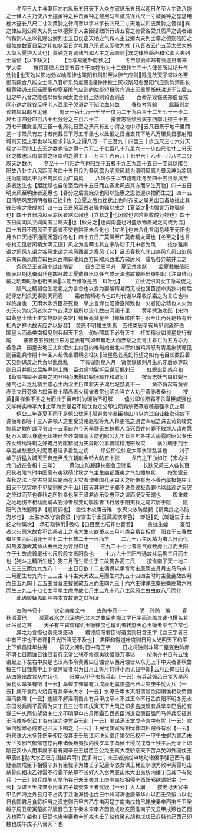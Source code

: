 <!-- { "loadSidebar": true } -->
　　冬至日人主与羣臣左右纵乐五日天下人众亦家纵乐五日以迎日冬至人主致八能之士偹人主乃使八士撞黄钟之钟击黄钟之皷用马革皷员径八尺一寸皷黄钟之瑟瑟用槐木瑟长八尺二寸吹黄钟之律间音以竽补竽长四尺二寸天地以和应黄钟之音得宾之律应则公卿大夫列士以德贺于人主因请政所行请五官之符管各受其质声之调者诸气和则人主以礼赐公卿列士五日仪定天地之气和人主公卿大夫列士章之德则隂阳之晷如度数夏日至之礼如冬至日之礼舞八乐皆以厐敬为戒【八音者云门五英太壁大巻大韶大夏护大武也】黄钟之肯调诸气和人主之音顺则宾之律应磬声和公卿大夫列士诚信【以下缺文】
　　【当与易通卦騐参之】
　　冬至隂云祁寒有云迎日者来岁大美
　　按京房律术曰夫五音生于本姓分为十二律转生三十六律皆所以纪升气効物也天効以影地効以响即律也隂阳和则影至以律气应则除是故天子常以冬至御前殿合八能之士陈八音听乐韵度晷影钟律权土灰校隂阳冬至阳气应则韵清影长极黄钟通土灰轻而衡仰夏至隂气应则韵浊影短极防宾通土灰重而衡低进退于先后五日之中八音之能各以候状闻太史合封上効则和否则占
　　西秦东窥谋袭郑伯晋戎同心遮之殽谷反呼老人百里子哭语之不知泣血何益
　　春秋考异邮
　　此篇则耑谈物应耳邮与尤通
　　周天一百七万一千里一度为二千九百三十二里七十一步二尺七寸四分四百八十七分分之三百六十二
　　按晋志陆绩云天东西南北径三十五万七千里此言周三径一也周礼日至之景尺有五寸谓之地中郑云凡日景于地千里而差一寸景尺有五寸者南戴日下万五千里也以此推之日当去其下地八万里矣日邪射阳城则天径之半也以勾股求法入之得八万一千三百九十四里三十步五尺三寸六分天径之半而地上去天之数也倍之得十六万二千七百八十八里六十一步四尺七寸二分天径之数也以周率乗之径率约之得五十一万三千六百八十七里六十八步一尺八寸二分周天之数也
　　冬至十一月阳之气也阳立于五极于九五九四十五日一变风以隂合阳故八卦主八风距同各四十五日艮为条风震为明庶风巽为清明风离为景风坤为凉风兊为闇阖风干为不周风坎为广莫风
　　八风杀生以节翺翺距冬至四十五日条风至条者达生也【距犹起也自冬至后四十五日而立春此风应其方而来生万物】四十五日明庶风至明庶者迎惠也【春分之后言庶众也阳以施惠之恩徳迎众物而生之】四十五日清明风至清明者精芒挫也【立夏之后也挫犹止也时齐麦之属秀出已备故挫止其锋芒收之使成矣】四十五日景风至景者强也强以成之【夏至之也强言万物强盛也】四十五日凉风至凉风者寒以闭也【立秋之也闭收也言隂寒收成万物也】四十五日阊阖风至阊阖者当寒天也【秋分之也阊阖盛也时盛收物盖藏之阊或为当】四十五日不周风至不周者不交也隂阳未合化也【立冬也未合化言消息纯干无阳也月令曰天地不通而闭塞成冬也】四十五日广莫风至广莫者精太满也【冬至之也言冬物无见者风精太满无偏】风之为言萌也其立字防动于几中者为风
　　按尔雅南谓之凯风东谓之谷风北谓之凉风西谓之泰风【又】吕氏春秋东北曰焱风东风曰淊风东南曰薰风南方曰巨风西南曰凄风西方曰飕风西北方曰厉风　载名各异故并志之
　　条风至王者赦小过出稽留
　　日冬至辰星升　夏至井水跃
　　孟夏戴絍降阳御表以期达蚕珥丝在四月故孟夏戴絍出以任气成天津也故戴絍出蚕期起【注曰维而戴之明趋时急也衔天表以期至惟急是务　珥吐也】
　　立秋促织鸣女工急故促之
　　隂气之精凝合生雹雹之为言合也以妾为妻隂精凝而见戒也强臣擅命夷狄内侮后妃専恣刑杀无辜则天雨雹
　　霜者隂精冬令也四时代谢以霜收杀霜之为言亡也物以终身也　天雨木氷贵臣将死也　旱之言悍也阳骄蹇所致也　火者阳之精也人火为火天火为灾河者水之气四渎之精所以流化故曰河润千里
　　黄星骋海水跃【宋均曰黄星土精土主安静跃则失常】鲸鱼死彗星合【鲸鱼隂隂生于水今出而死是特有兵相杀之祥也故天应之以妖彗】　荧惑不明雉生兎焉　五残类辰星有角见则政在伯　国皇大而赤类南极见则兵起天下急　旬始照其下必有灭主　枉矢精状如流星蛇行有尾
　　按晋志五残出正东方星表有气如晕有毛大而赤察之而青主乖亡为五方亦为备急兵　国皇去地三丈如炬火主内冦内难旬始出北斗旁如雄鸡其怒有青黑象伏鼈见则臣乱兵作期十年圣人起伐羣猾横恣枉矢流星色苍黑蛇行望之如有毛目长数匹着天见则谋反之兵合以乱伐乱
　　下有谋则星入月　诸侯谋叛则月生爪牙后族専政则日月并照又后族専则土踊　臣恣盛地裂坼臣谋反偏刺日
　　虹蜺出乱惑弃和【荀爽书曰不谓夷之初旦明而未融虹蜺扬辉弃和取同】
　　按晋志妖气曰虹蜺日旁气也斗之乱精主惑心主内淫主臣谋君天子诎后妃颛妻不一
　　黄帝将起有黄雀赤头立日旁帝占曰黄者土精赤者火精雀者赏也明余当立大功乎黄赤者桑也
　　按黄黄祥俱不圣之咎而此于黄帝时为瑞殆不可解
　　僖公即位陨霜不杀草臣威强也又李梅实梅李大比草为贵是君不能伐也定公即位陨霜杀菽菽者稼最强季氏之萌
　　僖公三年春夏不雨于是僖公忧闵服避舍率羣臣祷山川以六过自让绌女谒放下谗佞郭都等十三人诛领人之吏受货赂赵祝等九人释更徭之逋罢军冦之诛去苛刻峻文惨毒之教所蠲浮令四十五事曰方今天旱野无生稼寡人当死百姓何罪不敢烦人请命愿抚万人害以身塞无状祷已舍齐南郊雨大防也昭公九年秋三年冬并大雨雹时昭公专乐齐女绮绣珠玑之好掩月光隂精凝为灾异昭公事晋隂精用密故灾
　　襄公朝于荆士卒度歳愁悲失时泥雨暑湿多霍乱之病
　　缪公即位仲夏大寒氷错乱甚也
　　刘子单子折猛入城天王奔走尹氏立朝献金钤大防五十张
　　龙门之下血如江【宋均注龙门战在鲁桓十三年】
　　黄池之防滕薛扶毂鲁卫骖乗
　　长狄兄弟三人各长百尺狄者隂气时中国衰有夷狄萌北狄之气主生幽都西夷之气如幡旗状
　　按繁露云春秋之法上变古易常应是而有天灾者谓幸国孔子曰天之所幸有为不善而屡极楚庄王曰天不见灾地不见孽则祷之于山川曰天其将亡予耶不说吾过极吾罪也以此观之天灾之应过而至也春秋之所独幸也圣王贤君尚乐受忠臣之谏而况受天谴也
　　舆重救之地地伤不相动而踊故物淖者易变动鸲鹆者飞行居于阳夷狄之鸟穴居于隂
　　隂阳气贪故题肩多【题肩鹞也】　金伐木故鹰击雉　水灭火故防螫鷃【鷃柔良之鸟防为水也】　土胜水故守宫食虿【守宫生于土虿藏属坎水色】　蝍蛆蛇【蝍蛆生于土蛇之物属坎】　承石取铁玳吸喏【自目至也喏养也音若】
　　贪扰生蝗
　　蚕阳者火火恶水故食不饮桑者土之液木生火故蚕以三月叶类会精合相食　阳立于三春故蚕三变而后消死于三七二十日故二十一日而茧
　　二九十八主风精为虫八日而化风烈波激故其命从虫虫之为言屈申也
　　三九二十七七者阳气成故虎七月而生阳立于七故虎首尾长七尺般般文者阳杂也
　　七九六十三阳气通故斗运狗三月而生也【狗斗之精所生也】狗三月而生阳生于三故狗各髙三尺
　　按淮南子天一地二人三三三而九九九八十一一主日日数十二主偶偶以承竒竒主辰辰主月月主马马故十二月而生七九六十三三主斗斗主犬犬故三月而生六九五十四四主时时主彘彘故四月而生五九四十五五主音音主猨猨故五月而生四九三十六六主律律主麋鹿麋鹿故六月而生三九二十七七主星星主虎虎故七月生二九十八八主风风主虫虫故八月而化
　　此语较备盖即纬书本文故录之以相证










　　古防书卷十
　　钦定四库全书
　　古防书卷十一
　　明　孙防　编
　　春秋潜潭巴
　　潜潭者水之沉深也巴又木之曲屈也蜀江学巴字而流盖其逺也撰名若此吊诡之甚
　　天子有三寳谓璿玑玉衡律度也璿玑者转舒天心玉衡者平气立常也
　　异之为言怪也谓先发感动
　　君德应阳君臣得道度则日含王字【含王字者日中有王字也王者德日光所照无不及也】　君臣和得道叶度则日月大光明天下和平上下俱昌延年益寿
　　按汉文帝时日中有王字
　　日之将蚀则斗第二星变色防赤不明七日而蚀日蚀既君行无常公辅不修德夷狄强侵万事错
　　按南齐书日有五蚀谓起上下左右中央是也汉尚书令黄香曰日蚀皆从西月蚀皆从东无上下中央者春秋鲁桓三年日蚀贯中上下竟黑疑者以为日月正等月何得小而见日中郑云月正掩日日光从四邉出故言从中起也
　　日食以甲子夷狄兵起【一云】有兵敌强乙丑食大旱丙寅食乆旱多有徴【一云】旱蝗丁夘旱有兵戊辰地震隂盛已已火灾庚午忧火兵【一云】庚午食后火烧宫有兵辛未大水【一云】水潦壬申水灭阳溃隂欲翔诸侯相攻癸酉淫雨数降【一云】连隂不解淫雨毁山有兵甲戌草木不滋王命不行乙亥阳不明冬无水东国发兵丙子夏霜为灾丁丑三公有庆戊寅天下大风己夘多盗庚辰有兵旱辛巳后妃有谋壬午乆雨旬望癸未仁义不明甲申四月雨霜乙酉贤臣消退君弱臣强司马将兵反征其王丙戌多寃讼丁亥有谋为逆君臣无别【一云】匿谋满玉堂戊子宫中有忧【一云】宫室内婬雌必成雄己丑天下唱之【一云】下民忧庚寅将相忧骨肉相贼移有水【一云】将来诛大水多死伤辛夘臣伐其王壬辰江河决乆雾连隂癸巳权不一甲午虫螟为害乙未天下多邪气郁郁苍苍丙申诸侯叛夷狄内侵岁旱丁酉侯王侵戊戌有土殃主后死天下谅隂己亥小人用事庚子君有疑辛丑王疑臣三公免壬寅大臣骄恣天下苦兵癸卯外国伐王甲辰四胁大水乙巳东国起兵丙午民多流亡丁未王者崩戊申地动诸侯争强己酉有相疑者庚戌臣下相侵辛亥有臣忧子为雄壬子妃后专恣女谋王癸丑水潦为败甲寅雷电击杀骨肉相攻乙夘雷不行霜不杀草不长奸人入宫丙辰山水大出夷狄内攘丁巳其下有聚兵【一云】败兵戊午乆旱伤谷己未王失其土庚申夷狄相侵辛酉奸邪欲谋妃主【一云】女谋王壬戌羣小用事君子絷癸亥王者忧疑【一云】大人崩
　　按史记天官书甲乙四海之外日月不占丙丁江淮海岱也戊巳中州河济也庚辛华山以西壬癸恒山以北日食国君月食将相当之汉志则云甲齐乙东夷丙楚丁南夷戊魏巳韩庚秦辛西夷壬卫癸越子周丑翟寅楚卯郑辰晋已卫午秦未宋申齐酉鲁戍赵亥燕淮南子又云甲戌燕也乙酉齐也丙午越也丁巳楚也庚申秦也辛夘戎也壬子赵也癸亥胡也戊戌巳亥韩也己酉己夘魏也戊午戊子八合天下也
